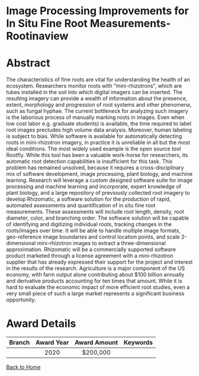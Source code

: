
Image Processing Improvements for In Situ Fine Root Measurements- Rootinaview
=============================================================================

# Abstract


The characteristics of fine roots are vital for understanding the health of an ecosystem. Researchers monitor roots with “mini-rhizotrons”, which are tubes installed in the soil into which digital imagers can be inserted. The resulting imagery can provide a wealth of information about the presence, extent, morphology and progression of root systems and other phenomena, such as fungal hyphae. The current bottleneck for analyzing such imagery is the laborious process of manually marking roots in images. Even when low cost labor e.g. graduate students) is available, the time required to label root images precludes high volume data analysis. Moreover, human labeling is subject to bias. While software is available for automatically detecting roots in mini-rhizotron imagery, in practice it is unreliable in all but the most ideal conditions. The most widely used example is the open source tool Rootfly. While this tool has been a valuable work-horse for researchers, its automatic root detection capabilities is insufficient for this task. This problem has remained unsolved, because it requires a cross-disciplinary mix of software development, image processing, plant biology, and machine learning. Research will leverage a custom designed software suite for image processing and machine learning and incorporate, expert knowledge of plant biology, and a large repository of previously collected root imagery to develop Rhizomatic, a software solution for the production of rapid, automated assessments and quantification of in situ fine root measurements. These assessments will include root length, density, root diameter, color, and branching order. The software solution will be capable of identifying and digitizing individual roots, tracking changes in the roots/images over time. It will be able to handle multiple image formats, geo-reference image boundaries and control location points, and scale 2-dimensional mini-rhizotron images to extract a three-dimensional approximation. Rhizomatic will be a commercially supported software product marketed through a license agreement with a mini-rhizotron supplier that has already expressed their support for the project and interest in the results of the research. Agriculture is a major component of the US economy, with farm output alone contributing about $100 billion annually and derivative products accounting for ten times that amount. While it is hard to evaluate the economic impact of more efficient root studies, even a very small piece of such a large market represents a significant business opportunity.  

# Award Details

|Branch|Award Year|Award Amount|Keywords|
| :---: | :---: | :---: | :---: |
||2020|$200,000||
  
  


[Back to Home](https://github.com/chrischow/dod_sbir_awards/CC/#808)